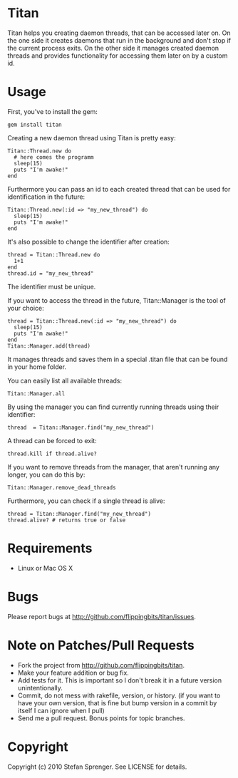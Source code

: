 Titan
======

Titan helps you creating daemon threads, that can be accessed later on. On the one side it creates daemons that run in the background and don't stop if the current process exits. On the other
side it manages created daemon threads and provides functionality for accessing them later on by a custom id.

Usage
======

First, you've to install the gem:

    gem install titan

Creating a new daemon thread using Titan is pretty easy:

    Titan::Thread.new do
      # here comes the programm
      sleep(15)
      puts "I'm awake!"
    end

Furthermore you can pass an id to each created thread that can be used for identification in the future:

    Titan::Thread.new(:id => "my_new_thread") do
      sleep(15)
      puts "I'm awake!"
    end

It's also possible to change the identifier after creation:

    thread = Titan::Thread.new do
      1+1
    end
    thread.id = "my_new_thread"

The identifier must be unique.

If you want to access the thread in the future, Titan::Manager is the tool of your choice:

    thread = Titan::Thread.new(:id => "my_new_thread") do
      sleep(15)
      puts "I'm awake!"
    end
    Titan::Manager.add(thread)

It manages threads and saves them in a special .titan file that can be found in your home folder.

You can easily list all available threads:

    Titan::Manager.all

By using the manager you can find currently running threads using their identifier:

    thread  = Titan::Manager.find("my_new_thread")

A thread can be forced to exit:

    thread.kill if thread.alive?

If you want to remove threads from the manager, that aren't running any longer, you can do this by:

    Titan::Manager.remove_dead_threads

Furthermore, you can check if a single thread is alive:

    thread = Titan::Manager.find("my_new_thread")
    thread.alive? # returns true or false

Requirements
======

* Linux or Mac OS X

Bugs
======

Please report bugs at http://github.com/flippingbits/titan/issues.

Note on Patches/Pull Requests
======

* Fork the project from http://github.com/flippingbits/titan.
* Make your feature addition or bug fix.
* Add tests for it. This is important so I don't break it in a
  future version unintentionally.
* Commit, do not mess with rakefile, version, or history.
  (if you want to have your own version, that is fine but bump version in a commit by itself I can ignore when I pull)
* Send me a pull request. Bonus points for topic branches.

Copyright
======

Copyright (c) 2010 Stefan Sprenger. See LICENSE for details.
